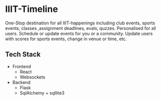 # IIIT-Timeline

One-Stop destination for all IIIT-happenings including club events, sports events, classes ,assignment deadlines, evals, quzzes. Personalised for all users. Schedule or update events for you or a community. Update users with scores for sports events, change in venue or time, etc.

## Tech Stack
- Frontend
  - React
  - Websockets
- Backend
  - Flask
  - SqlAlchemy + sqllite3
